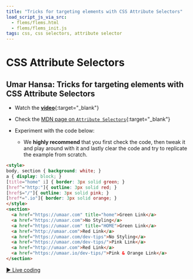 ```yaml
---
title: "Tricks for targeting elements with CSS Attribute Selectors"
load_script_js_via_src:
  - flems/flems.html
  - flems/flems_init.js
tags: css, css selectors, attribute selector
---
```


# CSS Attribute Selectors

## Umar Hansa: Tricks for targeting elements with CSS Attribute Selectors

- Watch the [**video**](https://www.youtube.com/shorts/_018ufHLBII){:target="_blank"}

- Check the [MDN page on `Attribute Selectors`](https://developer.mozilla.org/en-US/docs/Web/CSS/Attribute_selectors){:target="_blank"}

- Experiment with the code below:
  - We **highly recommend** that you first check the code, then tweak it and play around with it and lastly clear the code and try to replicate the example from scratch.

```html
<style>
body, section { background: white; }
a { display: block; }
[title="home" i] { border: 3px solid green; }
[href^="http:"]{ outline: 3px solid red; }
[href$="/"]{ outline: 3px solid pink; }
[href*=".io"]{ border: 3px solid orange; }
</style>
<section>
  <a href="https://umaar.com" title="home">Green Link</a>
  <a href="https://umaar.com">No Styling</a>
  <a href="https://umaar.com" title="HOME">Green Link</a>
  <a href="http://umaar.com">Red Link</a>
  <a href="https://umaar.com/dev-tips">No Styling</a>
  <a href="https://umaar.com/dev-tips/">Pink Link</a>
  <a href="http://umaar.com">Red Link</a>
  <a href="https://umaar.io/dev-tips/">Pink & Orange Link</a>
</section>
```

[&#9658; Live coding](#flems-enable)

